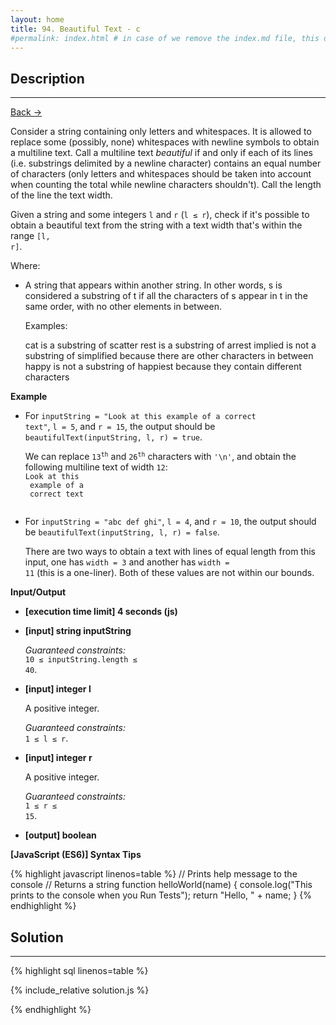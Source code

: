 ```yaml
---
layout: home
title: 94. Beautiful Text - c
#permalink: index.html # in case of we remove the index.md file, this doc will be the index page
---
```


<div class="row">
<div class="columnStmt" markdown="1">

## Description

---

[Back -> ](../README.md)

Consider a string containing only letters and whitespaces. It is allowed to replace some (possibly, none) whitespaces with newline symbols to obtain a multiline text. Call a multiline text _beautiful_ if and only if each of its lines (i.e. substrings delimited by a newline character) contains an equal number of characters (only letters and whitespaces should be taken into account when counting the total while newline characters shouldn't). Call the length of the line the text width.

Given a string and some integers <code>l</code> and <code>r</code> (<code>l ≤ r</code>), check if it's possible to obtain a beautiful text from the string with a text width that's within the range <code>[l, r]</code>.

Where:

- A string that appears within another string. In other words, s is considered a substring of t if all the characters of s appear in t in the same order, with no other elements in between.

  Examples:

  cat is a substring of scatter
  rest is a substring of arrest
  implied is not a substring of simplified because there are other characters in between
  happy is not a substring of happiest because they contain different characters

**Example**

- For <code>inputString = "Look at this example of a correct text"</code>, <code>l = 5</code>, and <code>r = 15</code>, the output should be
  <code>beautifulText(inputString, l, r) = true</code>.

  We can replace <code>13<sup>th</sup></code> and <code>26<sup>th</sup></code> characters with <code>'\n'</code>, and obtain the following multiline text of width <code>12</code>:
  <code>
  Look at this<br>
  example of a<br>
  correct text<br>
  </code>

- For <code>inputString = "abc def ghi"</code>, <code>l = 4</code>, and <code>r = 10</code>, the output should be
  <code>beautifulText(inputString, l, r) = false</code>.

  There are two ways to obtain a text with lines of equal length from this input, one has <code>width = 3</code> and another has <code>width = 11</code> (this is a one-liner). Both of these values are not within our bounds.

**Input/Output**

- **[execution time limit] 4 seconds (js)**

- **[input] string inputString**

  _Guaranteed constraints:_<br>
  <code>10 ≤ inputString.length ≤ 40</code>.

- **[input] integer l**

  A positive integer.<br>

  _Guaranteed constraints:_<br>
  <code>1 ≤ l ≤ r</code>.

- **[input] integer r**

  A positive integer.<br>

  _Guaranteed constraints:_<br>
  <code>1 ≤ r ≤ 15</code>.

* **[output] boolean**

**[JavaScript (ES6)] Syntax Tips**

{% highlight javascript linenos=table %}
// Prints help message to the console
// Returns a string
function helloWorld(name) {
console.log("This prints to the console when you Run Tests");
return "Hello, " + name;
}
{% endhighlight %}

</div>
<div class="columnSol" markdown="1">

## Solution

---

{% highlight sql linenos=table %}

{% include_relative solution.js %}

{% endhighlight %}

</div>
</div>

